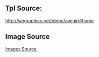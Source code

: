 ## Tpl Source:
<a href="http://wegraphics.net/demo/avenir/#home">http://wegraphics.net/demo/avenir/#home</a>
## Image Source
<a href="https://www.facebook.com/AjayMaharjan.Photography/"> Images Source </a>